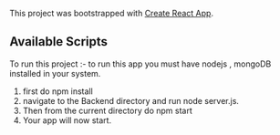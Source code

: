 This project was bootstrapped with [Create React App](https://github.com/facebook/create-react-app).

## Available Scripts

To run this project :-
to run this app you must have nodejs , mongoDB installed in your system.
1. first do npm install 
2. navigate to the Backend directory and run node server.js.
3. Then from the current directory do npm start 
4. Your app will now start.
